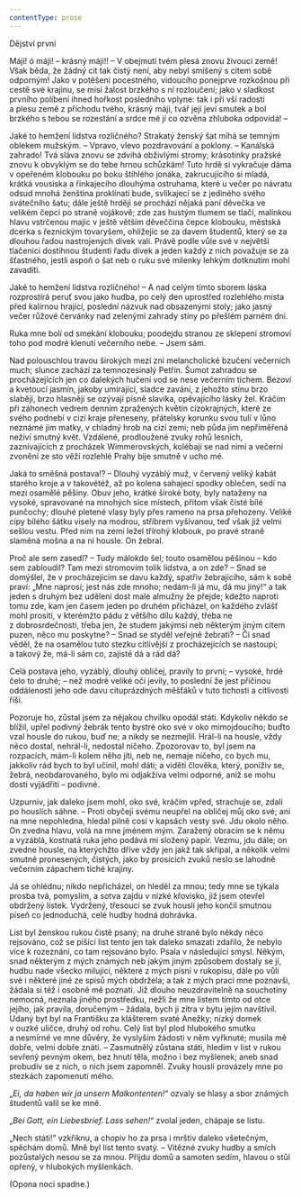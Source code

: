 ```yaml
---
contentType: prose
---
```


Dějství první

  

Máji! ó máji! – krásný máji!! – V obejmutí tvém plesá znovu živoucí země! Však běda, že žádný cit tak čistý není, aby nebyl smíšený s citem sobě odporným! Jako v potěšení pocestného, vidoucího ponejprve rozkošnou při cestě své krajinu, se mísí žalost brzkého s ní rozloučení; jako v sladkost prvního políbení ihned hořkost posledního vplyne: tak i při vší radosti a plesu země z příchodu tvého, krásný máji, tvář její jeví smutek a bol brzkého s tebou se rozestání a srdce mé jí co ozvěna zhluboka odpovídá! –

Jaké to hemžení lidstva rozličného? Strakatý ženský šat míhá se temným oblekem mužským. – Vpravo, vlevo pozdravování a poklony. – Kanálská zahrado! Tvá sláva znovu se zdvihá obživlými stromy; krásotinky pražské znovu k obvyklým se do tebe hrnou schůzkám! Tuto hrdě si vykračuje dáma v opeřeném klobouku po boku štíhlého jonáka, zakrucujícího si mladá, krátká vousiska a řinkajecího dlouhýma ostruhama, které u večer po návratu odsud mnohá ženština proklínati bude, svlíkajecí se z jediného svého svátečního šatu; dále ještě hrději se prochází nějaká paní děvečka ve velikém čepci po straně vojákově; zde zas hustým tlumem se tlačí, malinkou hlavu vstrčenou majíc v ještě větším děveččina čepce klobouku, městská dcerka s řeznickým tovaryšem, ohlížejíc se za davem študentů, který se za dlouhou řadou nastrojených dívek valí. Právě podle vůle své v největší tlačenici dostihnou študenti řadu dívek a jeden každý z nich považuje se za šťastného, jestli aspoň o šat neb o ruku své milenky lehkým dotknutím mohl zavaditi.

Jaké to hemžení lidstva rozličného! – A nad celým tímto sborem láska rozprostírá peruť svou jako hudba, po celý den uprostřed rozlehlého místa před kalírnou hrající, poslední názvuk nad obsazenými stoly; jako jasný večer růžové červánky nad zelenými zahrady stíny po přešlém parném dni.

Ruka mne bolí od smekání klobouku; poodejdu stranou ze sklepení stromoví toho pod modré klenutí večerního nebe. – Jsem sám.

Nad polouschlou travou širokých mezí zní melancholické bzu­čení večerních much; slunce zachází za temnozesinalý Petřín. Šumot zahradou se procházejících jen co dalekých hučení vod se nese večerním tichem. Bezoví a kvetoucí jasmín, jakoby umírající, sladce zavání, z jehožto stínu brzo slaběji, brzo hlasněji se ozývají písně slavíka, opěvajícího lásky žel. Kráčím při záhonech vedrem denním zpražených květin cizokrajných, které ze svého podnebí v cizí kraje přeneseny, přátelsky korunku svou tulí v lůno neznámé jim matky, v chladný hrob na cizí zemi; neb půda jim nepřiměřená neživí smutný květ. Vzdálené, prodloužené zvuky rohů lesních, zaznívajících z procházek Wimmerovských, kolébají se nad nimi a večerní zvonění ze sto věží rozlehlé Prahy bije smutně v ucho mé.

Jaká to směšná postava!? – Dlouhý vyzáblý muž, v červený veliký kabát starého kroje a v takovétéž, až po kolena sahajecí spodky oblečen, sedí na mezi osamělé pěšiny. Obuv jeho, krátké široké boty, byly nataženy na vysoké, spravované na mnohých sice místech, přitom však čisté bílé punčochy; dlouhé pletené vlasy byly přes rameno na prsa přehozeny. Veliké cípy bílého šátku visely na modrou, stříbrem vyšívanou, teď však již velmi sešlou vestu. Před ním na zemi ležel třírohý klobouk, po pravé straně slaměná mošna a na ní housle. On žebral.

Proč ale sem zasedl? – Tudy málokdo šel; touto osamělou pěšinou – kdo sem zabloudil? Tam mezi stromovím tolik lidstva, a on zde? – Snad se domýšlel, že v procházejícím se davu každý, spatřiv žebrajícího, sám k sobě praví: „Mne naprosí; jest nás zde mnoho; nedám-li já mu, dá mu jiný!“ a tak jeden s druhým bez udělení dost malé almužny že přejde; kdežto naproti tomu zde, kam jen časem jeden po druhém přicházel, on každého zvlášť mohl prositi, v kterémžto pádu z většího dílu každý, třeba ne z dobrosrdečnosti, třeba jen, že studem jakýmsi neb některým jiným citem puzen, něco mu poskytne? – Snad se styděl veřejně žebrati? – Či snad věděl, že na osamělou tuto stezku citlivější z procházejících se nastoupí; a takový že, má-li sám co, zajisté dá a rád dá?

Celá postava jeho, vyzáblý, dlouhý obličej, pravily to první; – vysoké, hrdé čelo to druhé; – než modré veliké oči jevily, to poslední že jest příčinou oddálenosti jeho ode davu cituprázdných měšťáků v tuto tichosti a citlivosti říši.

Pozoruje ho, zůstal jsem za nějakou chvilku opodál státi. Kdykoliv někdo se blížil, upřel podivný žebrák tento bystré oko své v oko mimojdoucího; buďto vzal housle do rukou, buď ne; a nikdy se nezmejlil. Hrál-li na housle, vždy něco dostal, nehrál-li, nedostal ničeho. Zpozorovav to, byl jsem na rozpacích, mám-li kolem něho jíti, neb ne, nemaje ničeho, co bych mu, jakkoliv rád bych to byl učinil, mohl dáti; a viděti člověka, který, poníživ se, žebrá, neobdarovaného, bylo mi odjakživa velmi odporné, aniž se mohu dosti vyjádřiti – podivné.

Uzpurniv, jak daleko jsem mohl, oko své, kráčím vpřed, strachuje se, zdali po houslích sáhne. – Proti obyčeji svému neupřel na obličej můj oko své; ani na mne nepohledna, hledal pilně cosi v kapsách vesty své. Jdu okolo něho. On zvedna hlavu, volá na mne jménem mým. Zaražený obracím se k němu a vyzáblá, kostnatá ruka jeho podává mi složený papír. Vezmu, jdu dále; on zvedne housle, na kterýchžto dříve vždy jen jakž tak skřípal, a několik velmi smutně pronesených, čistých, jako by prosících zvuků neslo se lahodně večerním zápachem tiché krajiny.

Já se ohlédnu; nikdo nepřicházel, on hleděl za mnou; tedy mne se týkala prosba tvá, pomyslím, a sotva zajdu v nízké křovisko, již jsem otevřel obdržený lístek. Vydržený, třesoucí se zvuk houslí jeho končil smutnou píseň co jednoduchá, celé hudby hodná dohrávka.

List byl ženskou rukou čistě psaný; na druhé straně bylo někdy něco rejsováno, což se píšící list tento jen tak daleko smazati zdařilo, že nebylo více k rozeznání, co tam rejsováno bylo. Psala v následující smysl. Někým, snad některým z mých známých neb jakým jiným způsobem dostaly se jí, hudbu nade všecko milující, některé z mých písní v rukopisu, dále po vůli své i některé jiné ze spisů mých obdržela; a tak z mých prací mne poznavši, žádala si též i osobně mě poznati. Již dlouho neuzdravitelně na souchotiny nemocná, neznala jiného prostředku, nežli že mne listem tímto od otce jejího, jak pravila, doručeným – žádala, bych ji zítra v bytu jejím navštívil. Udaný byt byl na Františku za klášterem svaté Anežky; nízký domek v ouzké uličce, druhý od rohu. Celý list byl plod hlubokého smutku a nesmírné ve mne důvěry, že vyslyším žádosti v něm vyřknuté; musila mě dobře, velmi dobře znáti. – Zasmutnělý zůstana státi, hledím v list v rukou sevřený pevným okem, bez hnutí těla, možno i bez myšlenek; aneb snad probudiv se z nich, o nich jsem zapomněl. Zvuky houslí provázely mne po stezkách zapomenutí mého.

„_Ei, da haben wir ja unsern Malkontenten!_“ ozvaly se hlasy a sbor známých študentů valil se ke mně.

„_Bei Gott, ein Liebesbrief. Lass sehen!_“ zvolal jeden, chápaje se listu.

„Nech státi!“ vzkřiknu, a chopiv ho za prsa i mrštiv daleko všetečným, spěchám domů. Mně byl list tento svatý. – Vítězné zvuky hudby a smích pozůstalých nesou se za mnou. Přijdu domů a samoten sedím, hlavou o stůl opřený, v hlubokých myšlenkách.

(Opona noci spadne.)
